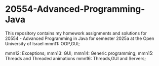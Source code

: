 # 20554-Advanced-Programming-Java
This repository contains my homework assignments and solutions for 20554 - Advanced Programming in Java for semester 2025a at the Open University of Israel
mmn11: OOP,GUI; 

mmn12: Exceptions;
mmn13: GUI;
mmn14: Generic programming;
mmn15: Threads and Threaded animations
mmn16: Threads,GUI and Servers;
